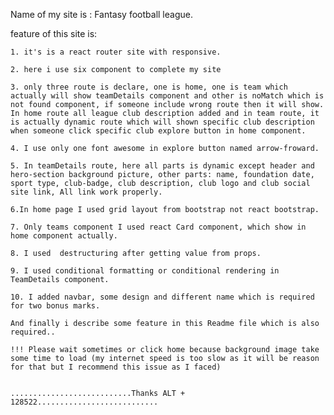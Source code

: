 Name of my site is : Fantasy football league.

feature of this site is:

    1. it's is a react router site with responsive.

    2. here i use six component to complete my site

    3. only three route is declare, one is home, one is team which actually will show teamDetails component and other is noMatch which is not found component, if someone include wrong route then it will show. In home route all league club description added and in team route, it is actually dynamic route which will shown specific club description when someone click specific club explore button in home component.

    4. I use only one font awesome in explore button named arrow-froward.

    5. In teamDetails route, here all parts is dynamic except header and hero-section background picture, other parts: name, foundation date, sport type, club-badge, club description, club logo and club social site link, All link work properly.

    6.In home page I used grid layout from bootstrap not react bootstrap.

    7. Only teams component I used react Card component, which show in home component actually.

    8. I used  destructuring after getting value from props.

    9. I used conditional formatting or conditional rendering in TeamDetails component.

    10. I added navbar, some design and different name which is required for two bonus marks.

    And finally i describe some feature in this Readme file which is also required..

    !!! Please wait sometimes or click home because background image take some time to load (my internet speed is too slow as it will be reason  for that but I recommend this issue as I faced) 
    

    ...........................Thanks ALT + 128522...........................